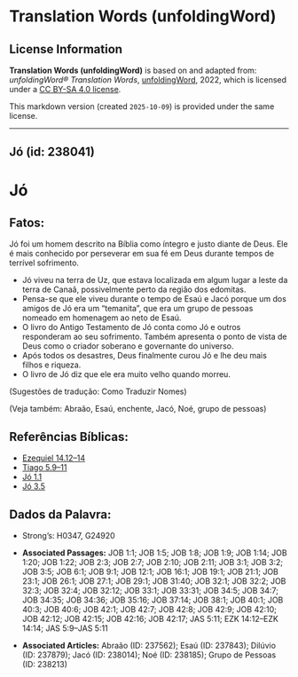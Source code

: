 # Translation Words (unfoldingWord)

## License Information

**Translation Words (unfoldingWord)** is based on and adapted from: _unfoldingWord® Translation Words_, [unfoldingWord](https://unfoldingword.org/utw), 2022, which is licensed under a [CC BY-SA 4.0 license](https://creativecommons.org/licenses/by-sa/4.0/legalcode.en).

This markdown version (created `2025-10-09`) is provided under the same license.



--------------------------------

## Jó (id: 238041)

Jó
==

Fatos:
------

Jó foi um homem descrito na Bíblia como íntegro e justo diante de Deus. Ele é mais conhecido por perseverar em sua fé em Deus durante tempos de terrível sofrimento.

* Jó viveu na terra de Uz, que estava localizada em algum lugar a leste da terra de Canaã, possivelmente perto da região dos edomitas.
* Pensa\-se que ele viveu durante o tempo de Esaú e Jacó porque um dos amigos de Jó era um “temanita”, que era um grupo de pessoas nomeado em homenagem ao neto de Esaú.
* O livro do Antigo Testamento de Jó conta como Jó e outros responderam ao seu sofrimento. Também apresenta o ponto de vista de Deus como o criador soberano e governante do universo.
* Após todos os desastres, Deus finalmente curou Jó e lhe deu mais filhos e riqueza.
* O livro de Jó diz que ele era muito velho quando morreu.

(Sugestões de tradução: Como Traduzir Nomes)

(Veja também: Abraão, Esaú, enchente, Jacó, Noé, grupo de pessoas)

Referências Bíblicas:
---------------------

* [Ezequiel 14\.12–14](https://ref.ly/Ezek14:12-Ezek14:14)
* [Tiago 5\.9–11](https://ref.ly/Jas5:9-Jas5:11)
* [Jó 1\.1](https://ref.ly/Job1:1)
* [Jó 3\.5](https://ref.ly/Job3:5)

Dados da Palavra:
-----------------

* Strong’s: H0347, G24920

* **Associated Passages:** JOB 1:1; JOB 1:5; JOB 1:8; JOB 1:9; JOB 1:14; JOB 1:20; JOB 1:22; JOB 2:3; JOB 2:7; JOB 2:10; JOB 2:11; JOB 3:1; JOB 3:2; JOB 3:5; JOB 6:1; JOB 9:1; JOB 12:1; JOB 16:1; JOB 19:1; JOB 21:1; JOB 23:1; JOB 26:1; JOB 27:1; JOB 29:1; JOB 31:40; JOB 32:1; JOB 32:2; JOB 32:3; JOB 32:4; JOB 32:12; JOB 33:1; JOB 33:31; JOB 34:5; JOB 34:7; JOB 34:35; JOB 34:36; JOB 35:16; JOB 37:14; JOB 38:1; JOB 40:1; JOB 40:3; JOB 40:6; JOB 42:1; JOB 42:7; JOB 42:8; JOB 42:9; JOB 42:10; JOB 42:12; JOB 42:15; JOB 42:16; JOB 42:17; JAS 5:11; EZK 14:12–EZK 14:14; JAS 5:9–JAS 5:11
* **Associated Articles:** Abraão (ID: 237562); Esaú (ID: 237843); Dilúvio  (ID: 237879); Jacó (ID: 238014); Noé (ID: 238185); Grupo de Pessoas (ID: 238213)

